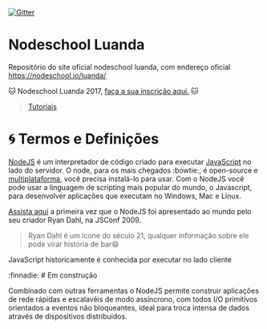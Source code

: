 [![Gitter](https://badges.gitter.im/nodeschool/luanda.svg)](https://gitter.im/nodeschool/luanda?utm_source=badge&utm_medium=badge&utm_campaign=pr-badge)

# Nodeschool Luanda
Repositório do site oficial nodeschool luanda, com endereço oficial https://nodeschool.io/luanda/

:cat: Nodeschool Luanda 2017, [faça a sua inscrição aqui.](http://ti.to/quindai/nodeschool-luanda) :cat:

> [Tutoriais](/tutoriais/tutoriais.md)

# :cyclone: Termos e Definições
[NodeJS](https://nodejs.org/en/) é um interpretador de código criado para executar [JavaScript](https://pt.wikipedia.org/wiki/JavaScript) no lado do servidor. O node, para os mais chegados :bowtie:, é open-source e [multiplataforma](https://pt.wikipedia.org/wiki/Multiplataforma), você precisa instalá-lo para usar. Com o NodeJS você pode usar a linguagem de scripting mais popular do mundo, o Javascript, para desenvolver aplicações que executam no Windows, Mac e Linux.

[Assista aqui](https://www.youtube.com/watch?v=EeYvFl7li9E) a primeira vez que o NodeJS foi apresentado ao mundo pelo seu criador Ryan Dahl, na JSConf 2009.

> Ryan Dahl é um ícone do século 21, qualquer informação sobre ele pode virar história de bar:smile:

JavaScript historicamente é conhecida por executar no lado cliente

:finnadie: # Em construção

Combinado com outras ferramentas o NodeJS permite construir aplicações de rede rápidas e escalavéis de modo assíncrono, com todos I/O primitivos orientados a eventos não bloqueantes, ideal para troca intensa de dados através de dispositivos distribuídos.